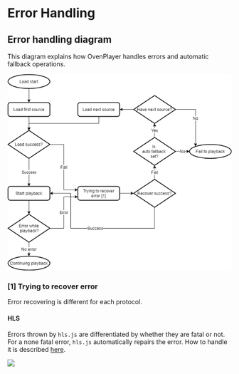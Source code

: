# Error Handling

## Error handling diagram

This diagram explains how OvenPlayer handles errors and automatic fallback operations.

![](.gitbook/assets/ovenplayer.png)

### \[1] Trying to recover error

Error recovering is different for each protocol.

#### HLS

Errors thrown by `hls.js` are differentiated by whether they are fatal or not. For a none fatal error, `hls.js` automatically repairs the error. How to handle it is described [here](https://github.com/video-dev/hls.js/blob/master/docs/design.md#error-detection-and-handling).

![](.gitbook/assets/errorhandling\_protocol.drawio.png)
